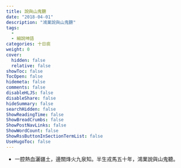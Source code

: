 ```yaml
---
title: 說與山鬼聽
date: "2018-04-01"
description: "鴻業說與山鬼聽"
tags:
  - 
  - 細說呻語
categories: 十日痰
weight: 0
cover:
  hidden: false
  relative: false
showToc: false
TocOpen: false
hidemeta: false
comments: false
disableHLJS: false
disableShare: false
hideSummary: false
searchHidden: false
ShowReadingTime: false
ShowBreadCrumbs: false
ShowPostNavLinks: false
ShowWordCount: false
ShowRssButtonInSectionTermList: false
UseHugoToc: false
---
```


* 一腔熱血灑疆土，邊關烽火九泉知。半生戎馬五十年，鴻業說與山鬼聽。